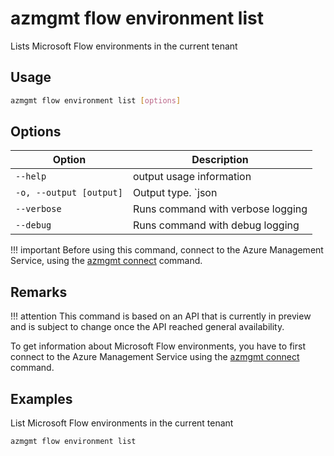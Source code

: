 # azmgmt flow environment list

Lists Microsoft Flow environments in the current tenant

## Usage

```sh
azmgmt flow environment list [options]
```

## Options

Option|Description
------|-----------
`--help`|output usage information
`-o, --output [output]`|Output type. `json|text`. Default `text`
`--verbose`|Runs command with verbose logging
`--debug`|Runs command with debug logging

!!! important
    Before using this command, connect to the Azure Management Service, using the [azmgmt connect](../connect.md) command.

## Remarks

!!! attention
    This command is based on an API that is currently in preview and is subject to change once the API reached general availability.

To get information about Microsoft Flow environments, you have to first connect to the Azure Management Service using the [azmgmt connect](../connect.md) command.

## Examples

List Microsoft Flow environments in the current tenant

```sh
azmgmt flow environment list
```